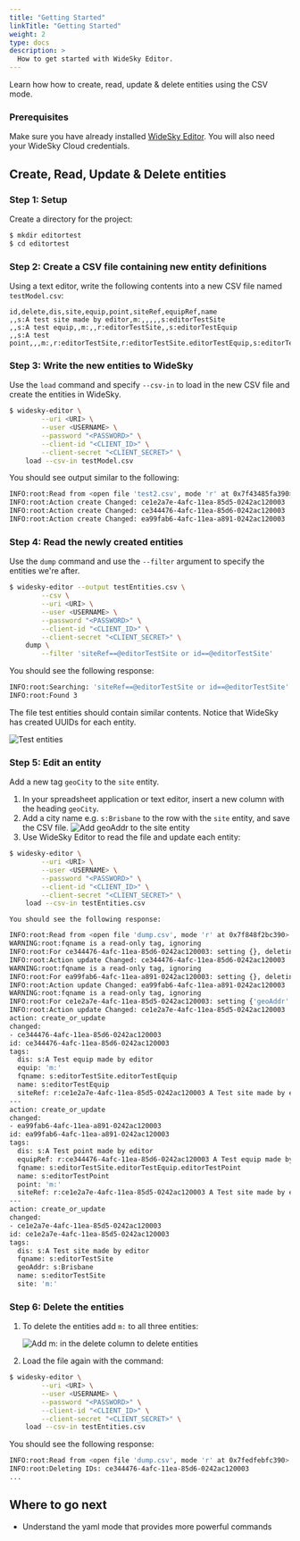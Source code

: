```yaml
---
title: "Getting Started"
linkTitle: "Getting Started"
weight: 2
type: docs
description: >
  How to get started with WideSky Editor.
---
```


Learn how how to create, read, update & delete entities using the CSV mode.

### Prerequisites

Make sure you have already installed [WideSky Editor](../installation/). You will also need your WideSky Cloud credentials.


## Create, Read, Update & Delete entities
### Step 1: Setup

Create a directory for the project:
```bash
$ mkdir editortest
$ cd editortest
```

### Step 2: Create a CSV file containing new entity definitions

Using a text editor, write the following contents into a new CSV file named `testModel.csv`:
```csv
id,delete,dis,site,equip,point,siteRef,equipRef,name
,,s:A test site made by editor,m:,,,,,s:editorTestSite
,,s:A test equip,,m:,,r:editorTestSite,,s:editorTestEquip
,,s:A test point,,,m:,r:editorTestSite,r:editorTestSite.editorTestEquip,s:editorTestPoint
```

### Step 3: Write the new entities to WideSky

Use the `load` command and specify `--csv-in` to load in the new CSV file and create the entities in WideSky.

```bash
$ widesky-editor \
        --uri <URI> \
        --user <USERNAME> \
        --password "<PASSWORD>" \
        --client-id "<CLIENT_ID>" \
        --client-secret "<CLIENT_SECRET>" \
    load --csv-in testModel.csv
```

You should see output similar to the following:

```bash
INFO:root:Read from <open file 'test2.csv', mode 'r' at 0x7f43485fa390>
INFO:root:Action create Changed: ce1e2a7e-4afc-11ea-85d5-0242ac120003
INFO:root:Action create Changed: ce344476-4afc-11ea-85d6-0242ac120003
INFO:root:Action create Changed: ea99fab6-4afc-11ea-a891-0242ac120003
```

### Step 4: Read the newly created entities

Use the `dump` command and use the `--filter` argument to specify the entities we're after.

```bash
$ widesky-editor --output testEntities.csv \
        --csv \
        --uri <URI> \
        --user <USERNAME> \
        --password "<PASSWORD>" \
        --client-id "<CLIENT_ID>" \
        --client-secret "<CLIENT_SECRET>" \
    dump \
        --filter 'siteRef==@editorTestSite or id==@editorTestSite'
```
You should see the following response:

```bash
INFO:root:Searching: 'siteRef==@editorTestSite or id==@editorTestSite'
INFO:root:Found 3
```
The file test entities should contain similar contents. Notice that WideSky has created UUIDs for each entity.

![Test entities](/docs/images/editor-test-entities.png)


### Step 5: Edit an entity

Add a new tag `geoCity` to the `site` entity.

1. In your spreadsheet application or text editor, insert a new column with the heading `geoCity`.
2. Add a city name e.g. `s:Brisbane` to the row with the `site` entity, and save the CSV file.
  ![Add geoAddr to the site entity](/docs/images/editor-add-geoAddr.png)
3. Use WideSky Editor to read the file and update each entity:

```bash
$ widesky-editor \
        --uri <URI> \
        --user <USERNAME> \
        --password "<PASSWORD>" \
        --client-id "<CLIENT_ID>" \
        --client-secret "<CLIENT_SECRET>" \
    load --csv-in testEntities.csv
```
    You should see the following response:
```bash
INFO:root:Read from <open file 'dump.csv', mode 'r' at 0x7f848f2bc390>
WARNING:root:fqname is a read-only tag, ignoring
INFO:root:For ce344476-4afc-11ea-85d6-0242ac120003: setting {}, deleting set([])
INFO:root:Action update Changed: ce344476-4afc-11ea-85d6-0242ac120003
WARNING:root:fqname is a read-only tag, ignoring
INFO:root:For ea99fab6-4afc-11ea-a891-0242ac120003: setting {}, deleting set([])
INFO:root:Action update Changed: ea99fab6-4afc-11ea-a891-0242ac120003
WARNING:root:fqname is a read-only tag, ignoring
INFO:root:For ce1e2a7e-4afc-11ea-85d5-0242ac120003: setting {'geoAddr': u'Brisbane'}, deleting set([])
INFO:root:Action update Changed: ce1e2a7e-4afc-11ea-85d5-0242ac120003
action: create_or_update
changed:
- ce344476-4afc-11ea-85d6-0242ac120003
id: ce344476-4afc-11ea-85d6-0242ac120003
tags:
  dis: s:A Test equip made by editor
  equip: 'm:'
  fqname: s:editorTestSite.editorTestEquip
  name: s:editorTestEquip
  siteRef: r:ce1e2a7e-4afc-11ea-85d5-0242ac120003 A Test site made by editor
---
action: create_or_update
changed:
- ea99fab6-4afc-11ea-a891-0242ac120003
id: ea99fab6-4afc-11ea-a891-0242ac120003
tags:
  dis: s:A Test point made by editor
  equipRef: r:ce344476-4afc-11ea-85d6-0242ac120003 A Test equip made by editor
  fqname: s:editorTestSite.editorTestEquip.editorTestPoint
  name: s:editorTestPoint
  point: 'm:'
  siteRef: r:ce1e2a7e-4afc-11ea-85d5-0242ac120003 A Test site made by editor
---
action: create_or_update
changed:
- ce1e2a7e-4afc-11ea-85d5-0242ac120003
id: ce1e2a7e-4afc-11ea-85d5-0242ac120003
tags:
  dis: s:A Test site made by editor
  fqname: s:editorTestSite
  geoAddr: s:Brisbane
  name: s:editorTestSite
  site: 'm:'
```

### Step 6: Delete the entities

1. To delete the entities add `m:` to all three entities:

   ![Add m: in the delete column to delete entities](/docs/images/editor-delete-entities.png)

2. Load the file again with the command:

```bash
$ widesky-editor \
        --uri <URI> \
        --user <USERNAME> \
        --password "<PASSWORD>" \
        --client-id "<CLIENT_ID>" \
        --client-secret "<CLIENT_SECRET>" \
    load --csv-in testEntities.csv
```
You should see the following response:

```bash
INFO:root:Read from <open file 'dump.csv', mode 'r' at 0x7fedfebfc390>
INFO:root:Deleting IDs: ce344476-4afc-11ea-85d6-0242ac120003
...
```

## Where to go next
+ Understand the yaml mode that provides more powerful commands
